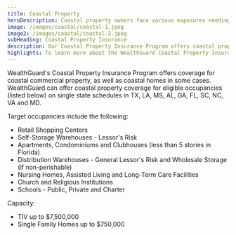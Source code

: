 ```yaml
---
title: Coastal Property
heroDescription: Coastal property owners face various exposures needing several different forms of insurance. With the Coastal Property Program, coverages can be consolidated into one package policy.
image: /images/coastal/coastal-1.jpeg
image2: /images/coastal/coastal-2.jpeg
subHeading: Coastal Property Insurance
description: Our Coastal Property Insurance Program offers coastal property and casualty insurance coverage in one package. Coverage enhancements can include Deductible Buy-Down for Wind/Hail, Commercial Terrorism (Not TRIA), Cargo and Storage, and Active Assailant insurance.
highlights: To learn more about the WealthGuard Coastal Property Insurance Program and application requirements, please contact WealthGuard below.
---
```

<!-- Markdown generator - https://jaspervdj.be/lorem-markdownum/ -->

WealthGuard's Coastal Property Insurance Program offers coverage for coastal commercial property, as well as coastal homes in some cases. WealthGuard can offer coastal property coverage for eligible occupancies (listed below) on single state schedules in TX, LA, MS, AL, GA, FL, SC, NC, VA and MD. 

Target occupancies include the following:
- Retail Shopping Centers
- Self-Storage Warehouses - Lessor's Risk
- Apartments, Condominiums and Clubhouses (less than 5 stories in Florida)
- Distribution Warehouses - General Lessor's Risk and Wholesale Storage (if non-perishable)
- Nursing Homes, Assisted Living and Long-Term Care Facilities
- Church and Religious Institutions
- Schools - Public, Private and Charter

Capacity:
- TIV up to $7,500,000
- Single Family Homes up to $750,000
